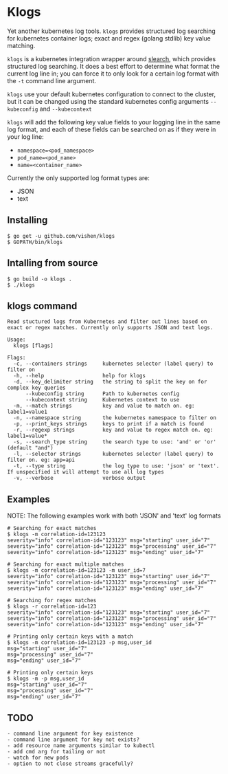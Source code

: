 # Klogs
Yet another kubernetes log tools. `klogs` provides structured log searching for kubernetes container logs; exact and regex (golang stdlib) key value matching.

`klogs` is a kubernetes integration wrapper around [slearch](https://github.com/vishen/go-slearch), which provides structured log searching. It does a best effort to determine what format the current log line in; you can force it to only look for a certain log format with the `-t` command line argument.

`klogs` use your default kubernetes configuration to connect to the cluster, but it can be changed using the standard kubernetes config arguments `--kubeconfig` and `--kubecontext`

`klogs` will add the following key value fields to your logging line in the same log format, and each of these fields can be searched on as if they were in your log line:

* `namespace=<pod_namespace>`
* `pod_name=<pod_name>`
* `name=<container_name>`

Currently the only supported log format types are:

* JSON
* text

## Installing
```
$ go get -u github.com/vishen/klogs
$ GOPATH/bin/klogs
```

## Intalling from source
```
$ go build -o klogs .
$ ./klogs
```

## klogs command
```
Read stuctured logs from Kubernetes and filter out lines based on exact or regex matches. Currently only supports JSON and text logs.

Usage:
  klogs [flags]

Flags:
  -c, --containers strings     kubernetes selector (label query) to filter on
  -h, --help                   help for klogs
  -d, --key_delimiter string   the string to split the key on for complex key queries
      --kubeconfig string      Path to kubernetes config
      --kubecontext string     Kubernetes context to use
  -m, --match strings          key and value to match on. eg: label1=value1
  -n, --namespace string       the kubernetes namespace to filter on
  -p, --print_keys strings     keys to print if a match is found
  -r, --regexp strings         key and value to regex match on. eg: label1=value*
  -s, --search_type string     the search type to use: 'and' or 'or' (default "and")
  -l, --selector strings       kubernetes selector (label query) to filter on. eg: app=api
  -t, --type string            the log type to use: 'json' or 'text'. If unspecified it will attempt to use all log types
  -v, --verbose                verbose output
```

## Examples
NOTE: The following examples work with both 'JSON' and 'text' log formats

```
# Searching for exact matches
$ klogs -m correlation-id=123123
severity="info" correlation-id="123123" msg="starting" user_id="7"
severity="info" correlation-id="123123" msg="processing" user_id="7"
severity="info" correlation-id="123123" msg="ending" user_id="7"

# Searching for exact multiple matches
$ klogs -m correlation-id=123123 -m user_id=7
severity="info" correlation-id="123123" msg="starting" user_id="7"
severity="info" correlation-id="123123" msg="processing" user_id="7"
severity="info" correlation-id="123123" msg="ending" user_id="7"

# Searching for regex matches
$ klogs -r correlation-id=123
severity="info" correlation-id="123123" msg="starting" user_id="7"
severity="info" correlation-id="123123" msg="processing" user_id="7"
severity="info" correlation-id="123123" msg="ending" user_id="7"

# Printing only certain keys with a match
$ klogs -m correlation-id=123123 -p msg,user_id
msg="starting" user_id="7"
msg="processing" user_id="7"
msg="ending" user_id="7"

# Printing only certain keys
$ klogs -m -p msg,user_id
msg="starting" user_id="7"
msg="processing" user_id="7"
msg="ending" user_id="7"
```

## TODO
```
- command line argument for key existence
- command line argument for key not exists?
- add resource name arguments similar to kubectl
- add cmd arg for tailing or not
- watch for new pods
- option to not close streams gracefully?
```
